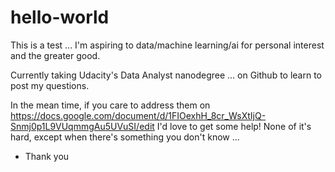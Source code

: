 # hello-world
This is a test ... I'm aspiring to data/machine learning/ai for personal interest and the greater good.

Currently taking Udacity's Data Analyst nanodegree ... on Github to learn to post my questions.

In the mean time, if you care to address them on https://docs.google.com/document/d/1FIOexhH_8cr_WsXtIjQ-Snmj0p1L9VUqmmgAu5UVuSI/edit I'd love to get some help!  None of it's hard, except when there's something you don't know ...

- Thank you
